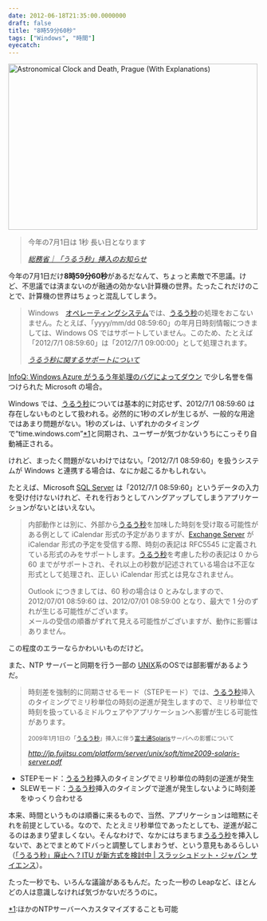 ```yaml
---
date: 2012-06-18T21:35:00.0000000
draft: false
title: "8時59分60秒"
tags: ["Windows", "時間"]
eyecatch: 
---
```

<p><a href="http://www.flickr.com/photos/dominicmeason/4493258276/" title="Astronomical Clock and Death, Prague (With Explanations) by dominicmeason, on Flickr"><img src="http://farm3.staticflickr.com/2720/4493258276_f4ce833a9d.jpg" width="500" height="333" alt="Astronomical Clock and Death, Prague (With Explanations)"></a></p>

<blockquote cite="http://www.soumu.go.jp/menu_news/s-news/01tsushin03_02000031.html">
<p>今年の7月1日は 1秒 長い日となります</p>

<cite><a href="http://www.soumu.go.jp/menu_news/s-news/01tsushin03_02000031.html">&#x7DCF;&#x52D9;&#x7701;&#xFF5C;&#x300C;&#x3046;&#x308B;&#x3046;&#x79D2;&#x300D;&#x633F;&#x5165;&#x306E;&#x304A;&#x77E5;&#x3089;&#x305B;</a></cite>
</blockquote>
<p>今年の7月1日だけ<b>8時59分60秒</b>があるだなんて、ちょっと素敵で不思議。けど、不思議では済まないのが融通の効かない計算機の世界。たったこれだけのことで、計算機の世界はちょっと混乱してしまう。</p>

<blockquote cite="http://support.microsoft.com/kb/2722715/ja">
<p>Windows　<a class="keyword" href="http://d.hatena.ne.jp/keyword/%A5%AA%A5%DA%A5%EC%A1%BC%A5%C6%A5%A3%A5%F3%A5%B0%A5%B7%A5%B9%A5%C6%A5%E0">オペレーティングシステム</a>では、<a class="keyword" href="http://d.hatena.ne.jp/keyword/%A4%A6%A4%EB%A4%A6%C9%C3">うるう秒</a>の処理をおこないません。たとえば、「yyyy/mm/dd 08:59:60」の年月日時刻情報につきましては、Windows OS ではサポートしていません。このため、たとえば「2012/7/1 08:59:60」は「2012/7/1 09:00:00」として処理されます。</p>

<cite><a href="http://support.microsoft.com/kb/2722715/ja">
&#x3046;&#x308B;&#x3046;&#x79D2;&#x306B;&#x95A2;&#x3059;&#x308B;&#x30B5;&#x30DD;&#x30FC;&#x30C8;&#x306B;&#x3064;&#x3044;&#x3066;
</a></cite>
</blockquote>
<p><a href="http://www.infoq.com/jp/news/2012/03/Azure-Blackout-Leap-Year-Bug">InfoQ: Windows Azure &#x304C;&#x3046;&#x308B;&#x3046;&#x5E74;&#x51E6;&#x7406;&#x306E;&#x30D0;&#x30B0;&#x306B;&#x3088;&#x3063;&#x3066;&#x30C0;&#x30A6;&#x30F3;</a> で少し名誉を傷つけられた Microsoft の場合。 </p><p>Windows では、<a class="keyword" href="http://d.hatena.ne.jp/keyword/%A4%A6%A4%EB%A4%A6%C9%C3">うるう秒</a>については基本的に対応せず、2012/7/1 08:59:60 は存在しないものとして扱われる。必然的に1秒のズレが生じるが、一般的な用途ではあまり問題がない。1秒のズレは、いずれかのタイミングで“time.windows.com”<a href="#f1" name="fn1" title="ほかのNTPサーバーへカスタマイズすることも可能">*1</a>と同期され、ユーザーが気づかないうちにこっそり自動補正される。</p><p>けれど、まったく問題がないわけではない。「2012/7/1 08:59:60」を扱うシステムが Windows と連携する場合は、なにか起こるかもしれない。</p><p>たとえば、Microsoft <a class="keyword" href="http://d.hatena.ne.jp/keyword/SQL%20Server">SQL Server</a> は「2012/7/1 08:59:60」というデータの入力を受け付けないけれど、それを行おうとしてハングアップしてしまうアプリケーションがないとはいえない。</p>

<blockquote>
<p>内部動作とは別に、外部から<a class="keyword" href="http://d.hatena.ne.jp/keyword/%A4%A6%A4%EB%A4%A6%C9%C3">うるう秒</a>を加味した時刻を受け取る可能性がある例として iCalendar 形式の予定がありますが、<a class="keyword" href="http://d.hatena.ne.jp/keyword/Exchange%20Server">Exchange Server</a> が iCalendar 形式の予定を受信する際、時刻の表記は RFC5545 に定義されている形式のみをサポートします。<a class="keyword" href="http://d.hatena.ne.jp/keyword/%A4%A6%A4%EB%A4%A6%C9%C3">うるう秒</a>を考慮した秒の表記は 0 から 60 までがサポートされ、それ以上の秒数が記述されている場合は不正な形式として処理され、正しい iCalendar 形式とは見なされません。</p><p>Outlook につきましては、60 秒の場合は 0 とみなしますので、2012/07/01 08:59:60 は、2012/07/01 08:59:00 となり、最大で 1 分のずれが生じる可能性がございます。<br />
メールの受信の順番がずれて見える可能性がございますが、動作に影響はありません。</p>

</blockquote>
<p>この程度のエラーならかわいいものだけど。</p><p>また、NTP サーバーと同期を行う一部の <a class="keyword" href="http://d.hatena.ne.jp/keyword/UNIX">UNIX</a>系のOSでは部影響があるようだ。</p>

<blockquote cite="http://jp.fujitsu.com/platform/server/unix/soft/time2009-solaris-server.pdf">
<p>時刻差を強制的に同期させるモード（STEPモード）では、<a class="keyword" href="http://d.hatena.ne.jp/keyword/%A4%A6%A4%EB%A4%A6%C9%C3">うるう秒</a>挿入のタイミングでミリ秒単位の時刻の逆進が発生しますので、ミリ秒単位で時刻を扱っているミドルウェアやアプリケーションへ影響が生じる可能性があります。</p><p><small>2009年1月1日の「<a class="keyword" href="http://d.hatena.ne.jp/keyword/%A4%A6%A4%EB%A4%A6%C9%C3">うるう秒</a>」挿入に伴う<a class="keyword" href="http://d.hatena.ne.jp/keyword/%C9%D9%BB%CE%C4%CC">富士通</a><a class="keyword" href="http://d.hatena.ne.jp/keyword/Solaris">Solaris</a>サーバへの影響について</small></p>

<cite><a href="http://jp.fujitsu.com/platform/server/unix/soft/time2009-solaris-server.pdf">http://jp.fujitsu.com/platform/server/unix/soft/time2009-solaris-server.pdf</a></cite>
</blockquote>

<ul>
<li>STEPモード：<a class="keyword" href="http://d.hatena.ne.jp/keyword/%A4%A6%A4%EB%A4%A6%C9%C3">うるう秒</a>挿入のタイミングでミリ秒単位の時刻の逆進が発生</li>
<li>SLEWモード：<a class="keyword" href="http://d.hatena.ne.jp/keyword/%A4%A6%A4%EB%A4%A6%C9%C3">うるう秒</a>挿入のタイミングで逆進が発生しないように時刻差をゆっくり合わせる</li>
</ul><p>本来、時間というものは順番に来るもので、当然、アプリケーションは暗黙にそれを前提としている。なので、たとえミリ秒単位であったとしても、逆進が起こるのはあまり望ましくない。そんなわけで、なかにはちまちま<a class="keyword" href="http://d.hatena.ne.jp/keyword/%A4%A6%A4%EB%A4%A6%C9%C3">うるう秒</a>を挿入しないで、あとでまとめてドバっと調整してしまおうぜ、という意見もあるらしい（<a href="http://science.slashdot.jp/story/10/08/26/0424227/%E3%80%8C%E3%81%86%E3%82%8B%E3%81%86%E7%A7%92%E3%80%8D%E5%BB%83%E6%AD%A2%E3%81%B8--ITU-%E3%81%8C%E6%96%B0%E6%96%B9%E5%BC%8F%E3%82%92%E6%A4%9C%E8%A8%8E%E4%B8%AD">&#x300C;&#x3046;&#x308B;&#x3046;&#x79D2;&#x300D;&#x5EC3;&#x6B62;&#x3078; ? ITU &#x304C;&#x65B0;&#x65B9;&#x5F0F;&#x3092;&#x691C;&#x8A0E;&#x4E2D; | &#x30B9;&#x30E9;&#x30C3;&#x30B7;&#x30E5;&#x30C9;&#x30C3;&#x30C8;&#x30FB;&#x30B8;&#x30E3;&#x30D1;&#x30F3; &#x30B5;&#x30A4;&#x30A8;&#x30F3;&#x30B9;</a>）。</p><p>たった一秒でも、いろんな議論があるもんだ。たった一秒の Leapなど、ほとんどの人は意識しなければ気づかないだろうのに。 </p>
<div class="footnote">
<p class="footnote"><a href="#fn1" name="f1" class="footnote-number">*1</a><span class="footnote-delimiter">:</span><span class="footnote-text">ほかのNTPサーバーへカスタマイズすることも可能</span></p>
</div>